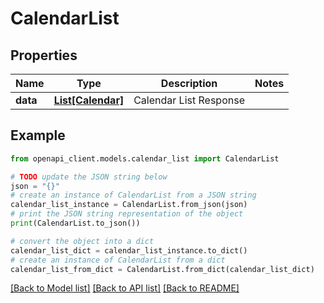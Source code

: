 # CalendarList


## Properties

Name | Type | Description | Notes
------------ | ------------- | ------------- | -------------
**data** | [**List[Calendar]**](Calendar.md) | Calendar List Response | 

## Example

```python
from openapi_client.models.calendar_list import CalendarList

# TODO update the JSON string below
json = "{}"
# create an instance of CalendarList from a JSON string
calendar_list_instance = CalendarList.from_json(json)
# print the JSON string representation of the object
print(CalendarList.to_json())

# convert the object into a dict
calendar_list_dict = calendar_list_instance.to_dict()
# create an instance of CalendarList from a dict
calendar_list_from_dict = CalendarList.from_dict(calendar_list_dict)
```
[[Back to Model list]](../README.md#documentation-for-models) [[Back to API list]](../README.md#documentation-for-api-endpoints) [[Back to README]](../README.md)


